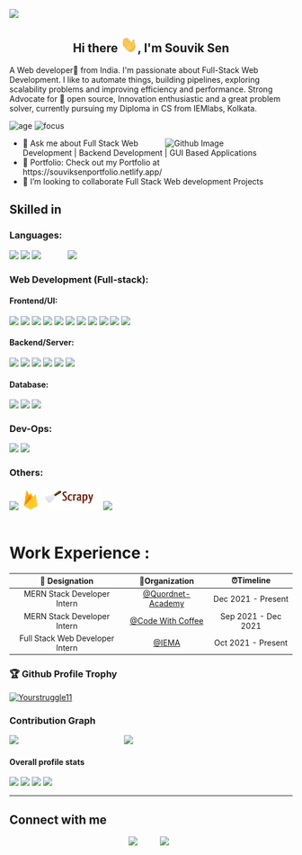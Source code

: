 ![](https://raw.githubusercontent.com/halfrost/halfrost/master/icons/header_.png)

 <h2 align="center"> Hi there <img src="https://raw.githubusercontent.com/ABSphreak/ABSphreak/master/gifs/Hi.gif" width="30px">, I'm Souvik Sen  </h2>  
 
<p> A Web developer🎯 from India. I'm passionate about Full-Stack Web Development. I like to automate things, building pipelines, exploring scalability problems and improving efficiency and performance. Strong Advocate for 📜 open source, Innovation enthusiastic and a great problem solver, currently pursuing my Diploma in CS from IEMlabs, Kolkata. </p>

![age](https://img.shields.io/badge/age-21-blue)
![focus](https://img.shields.io/badge/focus-FullStack-brightgreen)

<img width="45%" align="right" alt="Github Image" src="https://raw.githubusercontent.com/onimur/.github/master/.resources/git-header.svg" />
<ul>

  <li> 💬 Ask me about Full Stack Web Development | Backend Development | GUI Based Applications</li>
  <li>💼 Portfolio: Check out my Portfolio at  https://souviksenportfolio.netlify.app/  </li>
  <li>👯 I’m looking to collaborate Full Stack Web development Projects </li>
</ul>

## Skilled in

### Languages:

<img align="right" src="https://c.tenor.com/dacU_xeX5CMAAAAC/naruto-kid.gif" width="400" data-canonical-src="https://media.giphy.com/media/M9gbBd9nbDrOTu1Mqx/giphy.gif" style="max-width: 100%;">
<div>
<img src="https://github.com/Subhampreet/Subhampreet/blob/master/logos/JS.png" height="36">
 <img src="https://i.pinimg.com/originals/6e/46/e7/6e46e7dbe2bb73dacc055e5dbd85c3ad.png" height="36">
 <img src="https://images.ctfassets.net/mrop88jh71hl/55rrbZfwMaURHZKAUc5oOW/9e5fe805eb03135b82e962e92169ce6d/python-programming-language.png" height="36">
</div>

### Web Development (Full-stack):

#### Frontend/UI:

<div>
<img src="https://github.com/Subhampreet/Subhampreet/blob/master/logos/html.png" height="36">
<img src="https://github.com/Subhampreet/Subhampreet/blob/master/logos/css.png" height="36">
<img src="https://avatars.githubusercontent.com/u/33663932?s=200&v=4" height="36">
<img src="https://github.com/Subhampreet/Subhampreet/blob/master/logos/bootstrap.png?raw=true" height="36">
<img src="https://www.styled-components.com/atom.png" height="36">
<img src="https://upload.wikimedia.org/wikipedia/commons/thumb/a/a7/React-icon.svg/1200px-React-icon.svg.png" height="36">
<img src="https://avatars.githubusercontent.com/u/6128107?s=200&v=4" height="36">  
<img src="https://avatars.githubusercontent.com/u/70142?s=200&v=4" height="36">
<img src="https://raw.githubusercontent.com/soumyadip007/soumyadip007/master/img/web/ui/redux.png" height="36">
<img src="https://raw.githubusercontent.com/soumyadip007/soumyadip007/master/img/web/ui/ajax.png" height="36">
<img src="https://img.icons8.com/color/48/000000/django.png"/>
</div>

#### Backend/Server:

<div>
<img src="https://cdn.iconscout.com/icon/free/png-512/node-js-1174925.png" height="36">
<img src="https://avatars.githubusercontent.com/u/5658226?s=200&v=4" height="36">
<img src="https://encrypted-tbn0.gstatic.com/images?q=tbn:ANd9GcT8ZPGP8pUjV05Vjq1JYNSgAN22HhW_AOfnYA&usqp=CAU" height="36">
<img src="https://upload.wikimedia.org/wikipedia/commons/thumb/2/27/PHP-logo.svg/1200px-PHP-logo.svg.png" height="36">
<img src="https://raw.githubusercontent.com/soumyadip007/soumyadip007/master/img/web/security/jwt.png" height="36">
<img src="https://raw.githubusercontent.com/soumyadip007/soumyadip007/master/img/web/security/oauth.png" height="36">
</div>

#### Database:

<div>
<img src="https://raw.githubusercontent.com/soumyadip007/soumyadip007/master/img/db/mysql1.png" height="36">
<img src="https://upload.wikimedia.org/wikipedia/commons/thumb/2/29/Postgresql_elephant.svg/1200px-Postgresql_elephant.svg.png" height="39">
<img src="https://img.icons8.com/color/452/mongodb.png" height="39">
 
</div>

### Dev-Ops:

<div>
<img src="https://github.com/Subhampreet/Subhampreet/blob/master/logos/git.png?raw=true" height="36">
<img src="https://raw.githubusercontent.com/soumyadip007/soumyadip007/master/img/cloud/github.png" height="36">
</div>

### Others:

<div>
<img src="https://assets-global.website-files.com/5d9bc5d562ffc2869b470941/5e1f9804b36ff7196d4b72a0_logo-react-native-tech.png" height="36">
<img src="https://raw.githubusercontent.com/github/explore/80688e429a7d4ef2fca1e82350fe8e3517d3494d/topics/firebase/firebase.png" height="36">
<img src="https://github.com/scrapy/scrapy/raw/master/artwork/scrapy-logo.jpg" height="40" style="max-width: 100%;">
<img src="https://img.icons8.com/office/50/000000/figma.png"/>
</div>
<br />

# Work Experience :

|         💼 Designation          |                    🏢Organization                    |     ⏰Timeline      |
| :-----------------------------: | :--------------------------------------------------: | :-----------------: |
|   MERN Stack Developer Intern   | [@Quordnet-Academy](https://www.quordnetacademy.com) | Dec 2021 - Present  |
|   MERN Stack Developer Intern   | [@Code With Coffee](https://thecodewithcoffee.com/)  | Sep 2021 - Dec 2021 |
| Full Stack Web Developer Intern |             [@IEMA](https://iemlabs.com)             | Oct 2021 - Present  |

### 🏆 Github Profile Trophy </h2>

<p align="left"> <a href="https://github.com/ryo-ma/github-profile-trophy"><img src="https://github-profile-trophy.vercel.app/?username=Yourstruggle11&theme=dracula" alt="Yourstruggle11" /></a> </p>

### Contribution Graph

<img src="https://activity-graph.herokuapp.com/graph?username=Yourstruggle11&theme=react-dark&hide_border=true&area=true" >

<img align="right" src="https://camo.githubusercontent.com/62da68eb62b1e5f175f7d1f0191dd89a653d7908feb22d37d4a0ab07365d6791/68747470733a2f2f6d656469612e67697068792e636f6d2f6d656469612f4d3967624264396e6244724f5475314d71782f67697068792e676966" width="300" data-canonical-src="https://media.giphy.com/media/M9gbBd9nbDrOTu1Mqx/giphy.gif" style="max-width: 100%;">

#### Overall profile stats

<img src="https://github-readme-stats.vercel.app/api/top-langs/?username=Yourstruggle11&layout=compact&theme=merko">
 <img src="https://github-readme-stats.vercel.app/api?username=Yourstruggle11&count_private=true&theme=merko&show_icons=true&hide=prs"> 
<img src="https://github-readme-streak-stats.herokuapp.com/?user=Yourstruggle11&theme=tokyonight" >
<img src="https://gpvc.arturio.dev/Yourstruggle11" >

---

## Connect with me

<p align="center">
<a href="https://www.linkedin.com/in/souviksen11/"><img height="45" src="https://raw.githubusercontent.com/soumyadip007/soumyadip007/master/img/social/l.png"></a>
&nbsp;&nbsp;
&nbsp;&nbsp;
&nbsp;&nbsp;
  <a href="mailto:souviksen093@gmail.com@gmail.com"><img height="45" src="https://toppng.com/uploads/preview/mail-icon-logo-template-icono-de-gmail-11562954424h5fw2mradf.png"></a>&nbsp;&nbsp;
</p>
